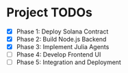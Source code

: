 # Project TODOs
- [x] Phase 1: Deploy Solana Contract
- [x] Phase 2: Build Node.js Backend
- [x] Phase 3: Implement Julia Agents
- [ ] Phase 4: Develop Frontend UI
- [ ] Phase 5: Integration and Deployment